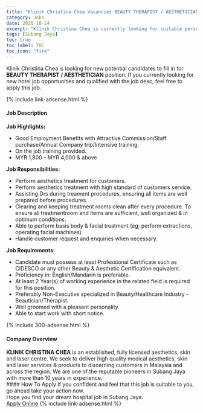 ```yaml
---
title: "Klinik Christina Chea Vacancies BEAUTY THERAPIST / AESTHETICIAN" 
category: Jobs 
date: 2020-10-24 
excerpt: "Klinik Christina Chea is currently looking for suitable person to fill in the BEAUTY THERAPIST / AESTHETICIAN which positioned at Subang Jaya" 
tags: [Subang Jaya] 
toc: true 
toc_label: TOC 
toc_icon: "fire" 
--- 
```


<p>Klinik Christina Chea is looking for new potential candidates to fill in for <b>BEAUTY THERAPIST / AESTHETICIAN</b> position. If you currently looking for new hotel job opportunities and qualified with the job desc, feel free to apply this job.
</p>{% include link-adsense.html %} 
<div><div><h4>Job Description</h4></div><div><div><span><div><div><strong>Job Highlights:</strong></div><div><ul><li>Good Employment Benefits with Attractive Commission/Staff purchase/Annual Company trip/Intensive training.</li><li>On the job training provided.</li><li>MYR 1,800 - MYR 4,000 &amp; above</li></ul></div><div><strong>Job Responsibilities:</strong></div><ul><li>Perform aesthetics treatment for customers.</li><li>Perform aesthetics treatment with high standard of customers service.</li><li>Assisting Drs during treament procedures, ensuring all items are well prepared before procedures.</li><li>Clearing and keeping treatment rooms clean after every procedure. To ensure all treatmentroom and items are sufficient, well organized &amp; in optimum conditions.</li><li>Able to perform basis body &amp; facial treatment (eg; perform extractions, operating facial machines)&#160;</li><li>Handle customer request and enquiries when necessary.</li></ul><div><strong>Job &#8203;Requirements:</strong></div><ul><li>Candidate must possess at least Professional Certificate such as CIDESCO or any other Beauty &amp; Aesthetic Certification equivalent.</li><li>Proficiency in:&#160;English/Mandarin is preferable.</li><li>At least 2&#160;Year(s) of working experience in the related field is required for this position.</li><li>Preferably Non-Executive specialized in Beauty/Healthcare Industry - Beautician/Therapist.</li><li>Well groomed with a pleasant personality.</li><li>Able to start work with short notice.</li></ul></div></span></div></div></div> 
{% include 300-adsense.html %} 
<div><div><h4>Company Overview</h4></div><div><div><span><div><div><strong>KLINIK CHRISTINA CHEA</strong>&#160;is an established, fully licensed aesthetics, skin and laser centre. We seek to deliver high quality medical aesthetics, skin and laser services &amp; products to discerning customers in Malaysia and across the region. We are one of the reputable pioneers in Subang Jaya with more than 10 years in experience.&#160;</div></div></span></div></div></div> 
#### How To Apply 
If you confident and feel that this job is suitable to you, go ahead take your action now. <br/> 
Hope you find your dream hospital job in Subang Jaya. <br/> 
<a href="https://www.jobstreet.com.my/en/job/beauty-therapist-aesthetician-4399876?jobId=jobstreet-my-job-4399876" class="btn btn--warning" target="_blank" rel="nofollow noopenner">Apply Online</a> 
{% include link-adsense.html %} 